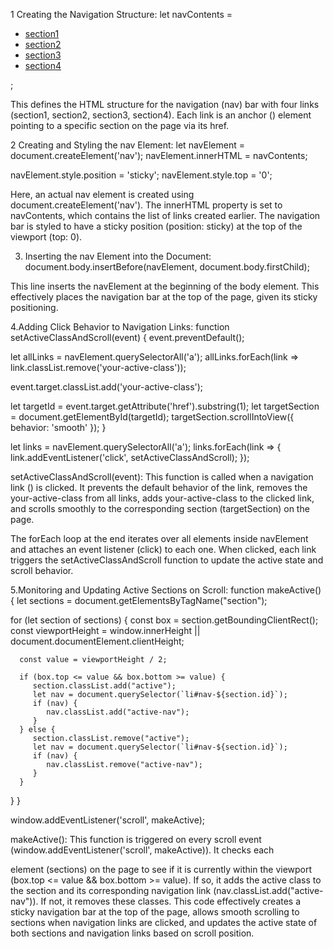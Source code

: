 1 Creating the Navigation Structure: 
let navContents = 
   <ul>
       <li><a href="#section1" id="link1">section1</a></li>
       <li><a href="#section2" id="link2">section2</a></li>
       <li><a href="#section3" id="link3">section3</a></li>
       <li><a href="#section4" id="link4">section4</a></li>
   </ul>
;

This defines the HTML structure for the navigation (nav) bar with four links (section1, section2, section3, section4). Each link is an anchor (<a>) element pointing to a specific section on the page via its href.

2 
Creating and Styling the nav Element:
let navElement = document.createElement('nav');
navElement.innerHTML = navContents;

navElement.style.position = 'sticky';
navElement.style.top = '0';

Here, an actual nav element is created using document.createElement('nav'). The innerHTML property is set to navContents, which contains the list of links created earlier. The navigation bar is styled to have a sticky position (position: sticky) at the top of the viewport (top: 0).

3. Inserting the nav Element into the Document:
document.body.insertBefore(navElement, document.body.firstChild);

This line inserts the navElement at the beginning of the body element. This effectively places the navigation bar at the top of the page, given its sticky positioning.


4.Adding Click Behavior to Navigation Links:
function setActiveClassAndScroll(event) {
   event.preventDefault();

   let allLinks = navElement.querySelectorAll('a');
   allLinks.forEach(link => link.classList.remove('your-active-class'));

   event.target.classList.add('your-active-class');

   let targetId = event.target.getAttribute('href').substring(1);
   let targetSection = document.getElementById(targetId);
   targetSection.scrollIntoView({ behavior: 'smooth' });
}

let links = navElement.querySelectorAll('a');
links.forEach(link => {
   link.addEventListener('click', setActiveClassAndScroll);
});

setActiveClassAndScroll(event): This function is called when a navigation link (<a>) is clicked. It prevents the default behavior of the link, removes the your-active-class from all links, adds your-active-class to the clicked link, and scrolls smoothly to the corresponding section (targetSection) on the page.

The forEach loop at the end iterates over all <a> elements inside navElement and attaches an event listener (click) to each one. When clicked, each link triggers the setActiveClassAndScroll function to update the active state and scroll behavior.


5.Monitoring and Updating Active Sections on Scroll:
function makeActive() {
   let sections = document.getElementsByTagName("section");

   for (let section of sections) {
      const box = section.getBoundingClientRect();
      const viewportHeight = window.innerHeight || document.documentElement.clientHeight;

      const value = viewportHeight / 2;

      if (box.top <= value && box.bottom >= value) {
         section.classList.add("active");
         let nav = document.querySelector(`li#nav-${section.id}`);
         if (nav) {
            nav.classList.add("active-nav");
         }
      } else {
         section.classList.remove("active");
         let nav = document.querySelector(`li#nav-${section.id}`);
         if (nav) {
            nav.classList.remove("active-nav");
         }
      }
   }
}

window.addEventListener('scroll', makeActive);

makeActive(): This function is triggered on every scroll event (window.addEventListener('scroll', makeActive)). It checks each <section> element (sections) on the page to see if it is currently within the viewport (box.top <= value && box.bottom >= value). If so, it adds the active class to the section and its corresponding navigation link (nav.classList.add("active-nav")). If not, it removes these classes.
This code effectively creates a sticky navigation bar at the top of the page, allows smooth scrolling to sections when navigation links are clicked, and updates the active state of both sections and navigation links based on scroll position.
